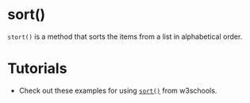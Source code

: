 # sort()

`stort()` is a method that sorts the items from a list in alphabetical order.

# Tutorials

- Check out these examples for using [`sort()`](https://www.w3schools.com/python/ref_list_sort.asp) from w3schools.
